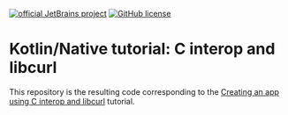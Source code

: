[![official JetBrains project](https://jb.gg/badges/official.svg)](https://confluence.jetbrains.com/display/ALL/JetBrains+on+GitHub)
[![GitHub license](https://img.shields.io/badge/license-Apache%20License%202.0-blue.svg?style=flat)](https://www.apache.org/licenses/LICENSE-2.0)




# Kotlin/Native tutorial: C interop and libcurl


This repository is the resulting code corresponding to the [Creating an app using C interop and libcurl](https://kotlinlang.org/docs/native-app-with-c-and-libcurl.html) tutorial. 